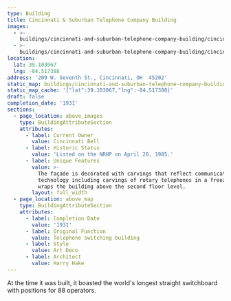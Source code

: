 ```yaml
---
type: Building
title: Cincinnati & Suburban Telephone Company Building
images:
  - >-
    buildings/cincinnati-and-suburban-telephone-company-building/cincinnati-and-suburban-telephone-company-building-0_oa2c9p
  - >-
    buildings/cincinnati-and-suburban-telephone-company-building/cincinnati-and-suburban-telephone-company-building-1_erlsjk
location:
  lat: 39.103067
  lng: -84.517388
address: '209 W. Seventh St., Cincinnati, OH  45202'
static_map: buildings/cincinnati-and-suburban-telephone-company-building/static-map_dyngwp
static_map_cache: '{"lat":39.103067,"lng":-84.517388}'
draft: false
completion_date: '1931'
sections:
  - page_location: above_images
    type: BuildingAttributeSection
    attributes:
      - label: Current Owner
        value: Cincinnati Bell
      - label: Historic Status
        value: 'Listed on the NRHP on April 20, 1985.'
      - label: Unique Features
        value: >-
          The façade is decorated with carvings that reflect communication
          technology including carvings of rotary telephones in a freeze that
          wraps the building above the second floor level.
        layout: full_width
  - page_location: above_map
    type: BuildingAttributeSection
    attributes:
      - label: Completion Date
        value: '1931'
      - label: Original Function
        value: Telephone switching building
      - label: Style
        value: Art Deco
      - label: Architect
        value: Harry Hake
---
```


At the time it was built, it boasted the world's longest straight switchboard with positions for 88 operators.
